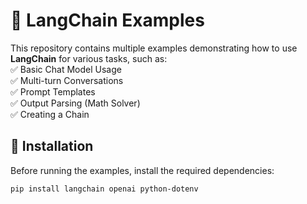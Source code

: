 # 🚀 LangChain Examples  

This repository contains multiple examples demonstrating how to use **LangChain** for various tasks, such as:  
✅ Basic Chat Model Usage  
✅ Multi-turn Conversations  
✅ Prompt Templates  
✅ Output Parsing (Math Solver)  
✅ Creating a Chain  

## 📌 Installation  

Before running the examples, install the required dependencies:  

```bash
pip install langchain openai python-dotenv
